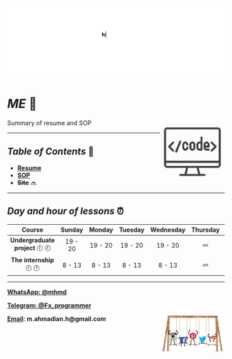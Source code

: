 ![banner](https://github.com/m-ahmadian-h/PNU_3991_AR/blob/main/gif/banner.gif)



# _ME_ :wave: 
<img src="https://github.com/m-ahmadian-h/PNU_3991_AR/blob/main/img/banner.png" align="right"  width="150" />
Summary of resume and SOP

***

## _Table of Contents_ :mag_right:
* __[Resume](https://github.com/m-ahmadian-h/PNU_3991_AR/blob/main/me/resume.pdf)__
* __[SOP](https://github.com/m-ahmadian-h/PNU_3991_AR/blob/main/me/SOP.pdf)__
* __~~Site~~__ :soon:

***

## _Day and hour of lessons_ :alarm_clock:

|Course                                       |Sunday |Monday |Tuesday|Wednesday|Thursday|Friday|Saturday|
|:-------------------------------------------:|:-----:|:-----:|:-----:|:-------:|:------:|:----:|:------:|
|__Undergraduate project__ :clock7: :clock8:  |19 - 20|19 - 20|19 - 20|19 - 20  |:zzz:   |:zzz: |19 - 20 |
|__The internship__   :clock8: :clock1:       |8 - 13 |8 - 13 |8 - 13 |8 - 13   |:zzz:   |:zzz: |8 - 13  |

***
__[WhatsApp: @mhmd](https://wa.me/+989215166403)__ 

__[Telegram: @Fx_programmer](https://telegram.me/Fx_programmer)__

__[Email](mailto:m.ahmadian.h@gmail.com): m.ahmadian.h@gmail.com__
<img src="https://github.com/m-ahmadian-h/PNU_3991_AR/blob/main/gif/04.gif" align="right" width="150" />
